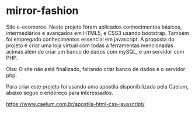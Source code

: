 # mirror-fashion
 Site e-ecomerce. Neste projeto foram aplicados conhecimentos básicos, intermediários e avançados em HTML5, e CSS3 usando bootstrap. Também foi empregado conhecimentos essencial em javascript. A proposta do projeto é criar uma loja virtual com todas a ferramentas mencionadas acimas além de criar um banco de dados com mySQL, e um servidor com PHP.

 Obs: O site não está finalizado, faltando criar banco de dados e o servidor php.

 Para criar este projeto foi usando uma apostila disponibilizada pela Caelum, abaixo segue o endereço para interessados.

https://www.caelum.com.br/apostila-html-css-javascript/